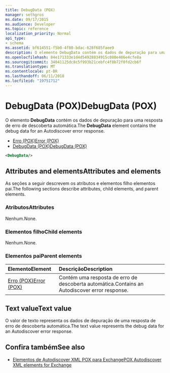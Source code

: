 ```yaml
---
title: DebugData (POX)
manager: sethgros
ms.date: 09/17/2015
ms.audience: Developer
ms.topic: reference
localization_priority: Normal
api_type:
- schema
ms.assetid: bf614551-f5b0-4f80-bdac-628f685faee9
description: O elemento DebugData contém os dados de depuração para uma resposta de erro de descoberta automática.
ms.openlocfilehash: 84e171333e1d4d54928834915c088e486e4cfe8a
ms.sourcegitcommit: 34041125dc8c5f993b21cebfc4f8b72f0fd2cb6f
ms.translationtype: MT
ms.contentlocale: pt-BR
ms.lasthandoff: 06/11/2018
ms.locfileid: "19751712"
---
```

# <a name="debugdata-pox"></a><span data-ttu-id="16745-103">DebugData (POX)</span><span class="sxs-lookup"><span data-stu-id="16745-103">DebugData (POX)</span></span>

<span data-ttu-id="16745-104">O elemento **DebugData** contém os dados de depuração para uma resposta de erro de descoberta automática.</span><span class="sxs-lookup"><span data-stu-id="16745-104">The **DebugData** element contains the debug data for an Autodiscover error response.</span></span> 
  
- [<span data-ttu-id="16745-105">Erro (POX)</span><span class="sxs-lookup"><span data-stu-id="16745-105">Error (POX)</span></span>](error-pox.md) 
- [<span data-ttu-id="16745-106">DebugData (POX)</span><span class="sxs-lookup"><span data-stu-id="16745-106">DebugData (POX)</span></span>](debugdata-pox.md)
  
```xml
<DebugData/>
```

## <a name="attributes-and-elements"></a><span data-ttu-id="16745-107">Attributes and elements</span><span class="sxs-lookup"><span data-stu-id="16745-107">Attributes and elements</span></span>

<span data-ttu-id="16745-108">As seções a seguir descrevem os atributos e elementos filho elementos pai.</span><span class="sxs-lookup"><span data-stu-id="16745-108">The following sections describe attributes, child elements, and parent elements.</span></span>
  
### <a name="attributes"></a><span data-ttu-id="16745-109">Atributos</span><span class="sxs-lookup"><span data-stu-id="16745-109">Attributes</span></span>

<span data-ttu-id="16745-110">Nenhum.</span><span class="sxs-lookup"><span data-stu-id="16745-110">None.</span></span>
  
### <a name="child-elements"></a><span data-ttu-id="16745-111">Elementos filho</span><span class="sxs-lookup"><span data-stu-id="16745-111">Child elements</span></span>

<span data-ttu-id="16745-112">Nenhum.</span><span class="sxs-lookup"><span data-stu-id="16745-112">None.</span></span>
  
### <a name="parent-elements"></a><span data-ttu-id="16745-113">Elementos pai</span><span class="sxs-lookup"><span data-stu-id="16745-113">Parent elements</span></span>

|<span data-ttu-id="16745-114">**Elemento**</span><span class="sxs-lookup"><span data-stu-id="16745-114">**Element**</span></span>|<span data-ttu-id="16745-115">**Descrição**</span><span class="sxs-lookup"><span data-stu-id="16745-115">**Description**</span></span>|
|:-----|:-----|
|[<span data-ttu-id="16745-116">Erro (POX)</span><span class="sxs-lookup"><span data-stu-id="16745-116">Error (POX)</span></span>](error-pox.md) <br/> |<span data-ttu-id="16745-117">Contém uma resposta de erro de descoberta automática.</span><span class="sxs-lookup"><span data-stu-id="16745-117">Contains an Autodiscover error response.</span></span>  <br/> |
   
## <a name="text-value"></a><span data-ttu-id="16745-118">Text value</span><span class="sxs-lookup"><span data-stu-id="16745-118">Text value</span></span>

<span data-ttu-id="16745-119">O valor de texto representa os dados de depuração de uma resposta de erro de descoberta automática.</span><span class="sxs-lookup"><span data-stu-id="16745-119">The text value represents the debug data for an Autodiscover error response.</span></span>
  
## <a name="see-also"></a><span data-ttu-id="16745-120">Confira também</span><span class="sxs-lookup"><span data-stu-id="16745-120">See also</span></span>

- [<span data-ttu-id="16745-121">Elementos de Autodiscover XML POX para Exchange</span><span class="sxs-lookup"><span data-stu-id="16745-121">POX Autodiscover XML elements for Exchange</span></span>](pox-autodiscover-xml-elements-for-exchange.md)

